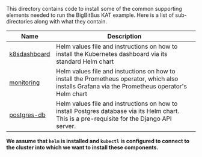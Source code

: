 This directory contains code to install some of the common supporting elements needed to run the BigBitBus KAT example. Here is a list of sub-directories along with what they contain.

| Name         | Description                                                                                                                                      |
| ------------ | ------------------------------------------------------------------------------------------------------------------------------------------------ |
| [k8sdashboard](k8sdashboard/) | Helm values file and instructions on how to install the Kubernetes dashboard via its standard Helm chart                                         |
| [monitoring](monitoring/)   | Helm values file and instuctions on how to install the Prometheus operator, which also installs Grafana via the Prometheus operator's Helm chart |
| [postgres-db](postgres-db/)  | Helm values file and instructions on how to install Postgres database via its Helm chart. This is a pre-requisite for the Django API server. |                                                        |


**We assume that `helm` is installed and `kubectl` is configured to connect to the cluster into which we want to install these components.**
